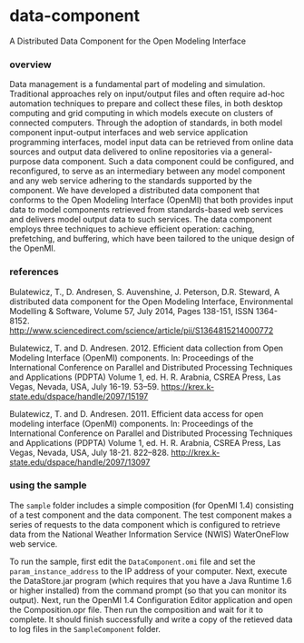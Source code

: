 data-component
===

A Distributed Data Component for the Open Modeling Interface

### overview

Data management is a fundamental part of modeling and simulation. Traditional approaches rely on input/output files and often require ad-hoc automation techniques to prepare and collect these files, in both desktop computing and grid computing in which models execute on clusters of connected computers. Through the adoption of standards, in both model component input-output interfaces and web service application programming interfaces, model input data can be retrieved from online data sources and output data delivered to online repositories via a general-purpose data component. Such a data component could be configured, and reconfigured, to serve as an intermediary between any model component and any web service adhering to the standards supported by the component. We have developed a distributed data component that conforms to the Open Modeling Interface (OpenMI) that both provides input data to model components retrieved from standards-based web services and delivers model output data to such services. The data component employs three techniques to achieve efficient operation: caching, prefetching, and buffering, which have been tailored to the unique design of the OpenMI.

### references

Bulatewicz, T., D. Andresen, S. Auvenshine, J. Peterson, D.R. Steward, A distributed data component for the Open Modeling Interface, Environmental Modelling & Software, Volume 57, July 2014, Pages 138-151, ISSN 1364-8152. http://www.sciencedirect.com/science/article/pii/S1364815214000772

Bulatewicz, T. and D. Andresen. 2012. Efficient data collection from Open Modeling Interface (OpenMI) components. In: Proceedings of the International Conference on Parallel and Distributed Processing Techniques and Applications (PDPTA) Volume 1, ed. H. R. Arabnia, CSREA Press, Las Vegas, Nevada, USA, July 16-19. 53–59. https://krex.k-state.edu/dspace/handle/2097/15197

Bulatewicz, T. and D. Andresen. 2011. Efficient data access for open modeling interface (OpenMI) components. In: Proceedings of the International Conference on Parallel and Distributed Processing Techniques and Applications (PDPTA) Volume 1, ed. H. R. Arabnia, CSREA Press, Las Vegas, Nevada, USA, July 18-21. 822–828. http://krex.k-state.edu/dspace/handle/2097/13097

### using the sample

The `sample` folder includes a simple composition (for OpenMI 1.4) consisting of a test component and the data component. The test component makes a series of requests to the data component which is configured to retrieve data from the National Weather Information Service (NWIS) WaterOneFlow web service.

To run the sample, first edit the `DataComponent.omi` file and set the `param_instance_address` to the IP address of your computer. Next, execute the DataStore.jar program (which requires that you have a Java Runtime 1.6 or higher installed) from the command prompt (so that you can monitor its output). Next, run the OpenMI 1.4 Configuration Editor application and open the Composition.opr file. Then run the composition and wait for it to complete. It should finish successfully and write a copy of the retieved data to log files in the `SampleComponent` folder.
